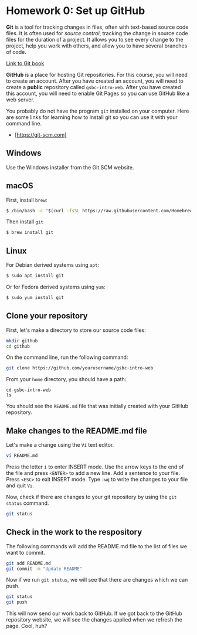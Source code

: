 # Homework 0: Set up GitHub

**Git** is a tool for tracking changes in files, often with text-based source code files. It is often used for *source control*, tracking the change in source code files for the duration of a project. It allows you to see every change to the project, help you work with others, and allow you to have several branches of code.

[Link to Git book](https://git-scm.com/book/en/v2)

**GitHub** is a place for hosting Git repositories. For this course, you will need to create an account. After you have created an account, you will need to create a **public** repository called `gsbc-intro-web`. After you have created this account, you will need to enable Git Pages so you can use GitHub like a web server.

You probably do not have the program `git` installed on your computer. Here are some links for learning how to install git so you can use it with your command line.

* [https://git-scm.com]

## Windows

Use the Windows installer from the Git SCM website.

## macOS

First, install `brew`:

```bash
$ /bin/bash -c "$(curl -fsSL https://raw.githubusercontent.com/Homebrew/install/HEAD/install.sh)"
```
Then install `git`

```bash
$ brew install git
```

## Linux

For Debian derived systems using `apt`:

```bash
$ sudo apt install git
```

Or for Fedora derived systems using `yum`:

```bash
$ sudo yum install git
```

## Clone your repository

First, let's make a directory to store our source code files:

```bash
mkdir github
cd github
```

On the command line, run the following command:

```bash
git clone https://github.com/yourusername/gsbc-intro-web
```

From your `home` directory, you should have a path:

```
cd gsbc-intro-web
ls
```

You should see the `README.md` file that was initially created with your GitHub repository.

## Make changes to the README.md file

Let's make a change using the `Vi` text editor.

```bash
vi README.md
```

Press the letter `i` to enter INSERT mode. Use the arrow keys to the end of the file and press `<ENTER>` to add a new line. Add a sentence to your file. Press `<ESC>` to exit INSERT mode. Type `:wq` to write the changes to your file and quit `Vi`.

Now, check if there are changes to your git repository by using the `git status` command.

```bash
git status
```

## Check in the work to the respository

The following commands will add the README.md file to the list of files we want to commit.

```bash
git add README.md
git commit -m "Update README"
```

Now if we run `git status`, we will see that there are changes which we can push.

```bash
git status
git push
```

This will now send our work back to GitHub. If we got back to the GitHub repository website, we will see the changes applied when we refresh the page. Cool, huh?
